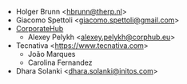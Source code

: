 - Holger Brunn \<<hbrunn@therp.nl>\>
- Giacomo Spettoli \<<giacomo.spettoli@gmail.com>\>
- [CorporateHub](https://corporatehub.eu/)
  - Alexey Pelykh \<<alexey.pelykh@corphub.eu>\>
- Tecnativa \<<https://www.tecnativa.com>\>
  - João Marques
  - Carolina Fernandez
- Dhara Solanki \<<dhara.solanki@initos.com>\>
